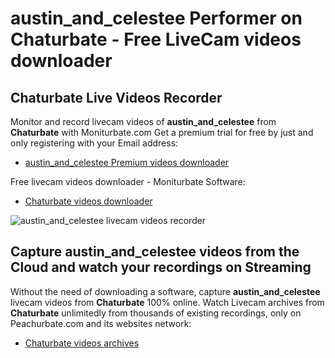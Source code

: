 # austin_and_celestee Performer on Chaturbate - Free LiveCam videos downloader

## Chaturbate Live Videos Recorder

Monitor and record livecam videos of **austin_and_celestee** from **Chaturbate** with Moniturbate.com
Get a premium trial for free by just and only registering with your Email address:
* [austin_and_celestee Premium videos downloader](https://moniturbate.com/request-demo-licence-key.html)

Free livecam videos downloader - Moniturbate Software:
* [Chaturbate videos downloader](https://moniturbate.com/moniturbate-download-software.html)

![austin_and_celestee livecam videos recorder](https://peachurnet.com/templates/moniturbate-software.png)


## Capture austin_and_celestee videos from the Cloud and watch your recordings on Streaming

Without the need of downloading a software, capture **austin_and_celestee** livecam videos from **Chaturbate** 100% online.
Watch Livecam archives from **Chaturbate** unlimitedly from thousands of existing recordings, only on Peachurbate.com and its websites network:
* [Chaturbate videos archives](https://peachurnet.com/)